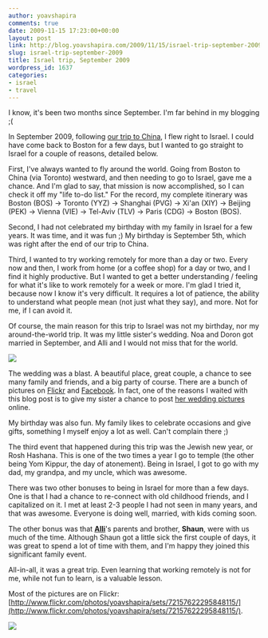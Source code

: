 ```yaml
---
author: yoavshapira
comments: true
date: 2009-11-15 17:23:00+00:00
layout: post
link: http://blog.yoavshapira.com/2009/11/15/israel-trip-september-2009/
slug: israel-trip-september-2009
title: Israel trip, September 2009
wordpress_id: 1637
categories:
- israel
- travel
---
```


I know, it's been two months since September.  I'm far behind in my blogging ;(

  


In September 2009, following [our trip to China](http://yoavs.blogspot.com/search/label/china), I flew right to Israel.  I could have come back to Boston for a few days, but I wanted to go straight to Israel for a couple of reasons, detailed below.

  


First, I've always wanted to fly around the world.  Going from Boston to China (via Toronto) westward, and then needing to go to Israel, gave me a chance.  And I'm glad to say, that mission is now accomplished, so I can check it off my "life to-do list."  For the record, my complete itinerary was Boston (BOS) -> Toronto (YYZ) -> Shanghai (PVG) -> Xi'an (XIY) -> Beijing (PEK) -> Vienna (VIE) -> Tel-Aviv (TLV) -> Paris (CDG) -> Boston (BOS).

  


Second, I had not celebrated my birthday with my family in Israel for a few years.  It was time, and it was fun ;)  My birthday is September 5th, which was right after the end of our trip to China.

  


Third, I wanted to try working remotely for more than a day or two.  Every now and then, I work from home (or a coffee shop) for a day or two, and I find it highly productive.  But I wanted to get a better understanding / feeling for what it's like to work remotely for a week or more.  I'm glad I tried it, because now I know it's very difficult.  It requires a lot of patience, the ability to understand what people mean (not just what they say), and more.  Not for me, if I can avoid it.

  


Of course, the main reason for this trip to Israel was not my birthday, nor my around-the-world trip.  It was my little sister's wedding.  Noa and Doron got married in September, and Alli and I would not miss that for the world.

  


[![](http://farm3.static.flickr.com/2446/3943060512_2e9bc852fa.jpg)](http://farm3.static.flickr.com/2446/3943060512_2e9bc852fa.jpg)

  


The wedding was a blast.  A beautiful place, great couple, a chance to see many family and friends, and a big party of course.  There are a bunch of pictures on [Flickr](http://www.flickr.com/photos/yoavshapira/sets/72157622295848115/) and [Facebook](http://www.facebook.com/album.php?aid=342208&id=538760382&ref=mf).  In fact, one of the reasons I waited with this blog post is to give my sister a chance to post [her wedding pictures](http://www.facebook.com/album.php?aid=342208&id=538760382&ref=mf) online.

  


My birthday was also fun.  My family likes to celebrate occasions and give gifts, something I myself enjoy a lot as well.    Can't complain there ;)

  


The third event that happened during this trip was the Jewish new year, or Rosh Hashana.  This is one of the two times a year I go to temple (the other being Yom Kippur, the day of atonement).  Being in Israel, I got to go with my dad, my grandpa, and my uncle, which was awesome.

  


There was two other bonuses to being in Israel for more than a few days.  One is that I had a chance to re-connect with old childhood friends, and I capitalized on it.  I met at least 2-3 people I had not seen in many years, and that was awesome.  Everyone is doing well, married, with kids coming soon.

  


The other bonus was that **[Alli](http://allisonshapira.com/)**'s parents and brother, **Shaun**, were with us much of the time.  Although Shaun got a little sick the first couple of days, it was great to spend a lot of time with them, and I'm happy they joined this significant family event.

  


All-in-all, it was a great trip.  Even learning that working remotely is not for me, while not fun to learn, is a valuable lesson.

  


Most of the pictures are on Flickr: [http://www.flickr.com/photos/yoavshapira/sets/72157622295848115/](http://www.flickr.com/photos/yoavshapira/sets/72157622295848115/).

  


[![](http://farm4.static.flickr.com/3479/3940279827_72c7d72ce1.jpg)](http://farm4.static.flickr.com/3479/3940279827_72c7d72ce1.jpg)
